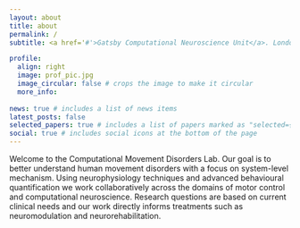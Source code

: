 ```yaml
---
layout: about
title: about
permalink: /
subtitle: <a href='#'>Gatsby Computational Neuroscience Unit</a>. London, UK

profile:
  align: right
  image: prof_pic.jpg
  image_circular: false # crops the image to make it circular
  more_info: 
 
news: true # includes a list of news items
latest_posts: false
selected_papers: true # includes a list of papers marked as "selected={true}"
social: true # includes social icons at the bottom of the page
---
```


Welcome to the Computational Movement Disorders Lab.  Our goal is to better understand human movement disorders with a focus on system-level mechanism. Using neurophysiology techniques and advanced behavioural quantification we work collaboratively across the domains of motor control and computational neuroscience.  Research questions are based on current clinical needs and our work directly informs treatments such as neuromodulation and neurorehabilitation.
